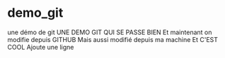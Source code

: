 # demo_git
une démo de git
UNE DEMO GIT QUI SE PASSE BIEN
Et maintenant on modifie depuis GITHUB
Mais aussi modifié depuis ma machine Et C'EST COOL
Ajoute une ligne

